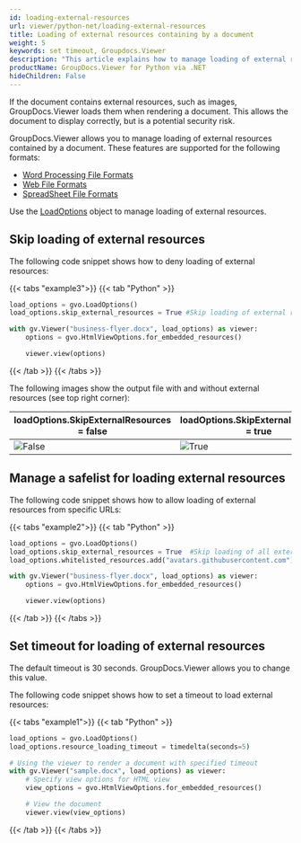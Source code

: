```yaml
---
id: loading-external-resources
url: viewer/python-net/loading-external-resources
title: Loading of external resources containing by a document
weight: 5
keywords: set timeout, Groupdocs.Viewer
description: "This article explains how to manage loading of external resources contained by a document with GroupDocs.Viewer within your Python applications."
productName: GroupDocs.Viewer for Python via .NET
hideChildren: False
---
```


If the document contains external resources, such as images, GroupDocs.Viewer loads them when rendering a document. This allows the document to display correctly, but is a potential security risk.

GroupDocs.Viewer allows you to manage loading of external resources contained by a document. These features are supported for the following formats:
- [Word Processing File Formats](https://docs.fileformat.com/word-processing/)
- [Web File Formats](https://docs.fileformat.com/web/)
- [SpreadSheet File Formats](https://docs.fileformat.com/spreadsheet/)

Use the [LoadOptions](https://reference.groupdocs.com/viewer/python-net/groupdocs.viewer.options/loadoptions) object to manage loading of external resources.

## Skip loading of external resources

The following code snippet shows how to deny loading of external resources:

{{< tabs "example3">}}
{{< tab "Python" >}}
```python
load_options = gvo.LoadOptions()
load_options.skip_external_resources = True #Skip loading of external resources

with gv.Viewer("business-flyer.docx", load_options) as viewer:
    options = gvo.HtmlViewOptions.for_embedded_resources()

    viewer.view(options)
```
{{< /tab >}}
{{< /tabs >}}

The following images show the output file with and without external resources (see top right corner):

| loadOptions.SkipExternalResources = false | loadOptions.SkipExternalResources = true |
| --- | --- |
| ![False](/viewer/python-net/images/with-external-resources.png) | ![True](/viewer/python-net/images/without-external-resources.png)  |

## Manage a safelist for loading external resources

The following code snippet shows how to allow loading of external resources from specific URLs:

{{< tabs "example2">}}
{{< tab "Python" >}}
```python
load_options = gvo.LoadOptions()
load_options.skip_external_resources = True  #Skip loading of all external resources
load_options.whitelisted_resources.add("avatars.githubusercontent.com") #Enable loading of external resources that has `avatars.githubusercontent.com` fragment in resource URL. 

with gv.Viewer("business-flyer.docx", load_options) as viewer:
    options = gvo.HtmlViewOptions.for_embedded_resources()

    viewer.view(options)
```
{{< /tab >}}
{{< /tabs >}}

## Set timeout for loading of external resources

The default timeout is 30 seconds. GroupDocs.Viewer allows you to change this value.

The following code snippet shows how to set a timeout to load external resources:

{{< tabs "example1">}}
{{< tab "Python" >}}
```python
load_options = gvo.LoadOptions()
load_options.resource_loading_timeout = timedelta(seconds=5)

# Using the viewer to render a document with specified timeout
with gv.Viewer("sample.docx", load_options) as viewer:
    # Specify view options for HTML view
    view_options = gvo.HtmlViewOptions.for_embedded_resources()

    # View the document
    viewer.view(view_options)
```
{{< /tab >}}
{{< /tabs >}}
